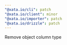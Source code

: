 ```yaml
---
"@xata.io/cli": patch
"@xata.io/client": minor
"@xata.io/importer": patch
"@xata.io/drizzle": patch
---
```


Remove object column type

